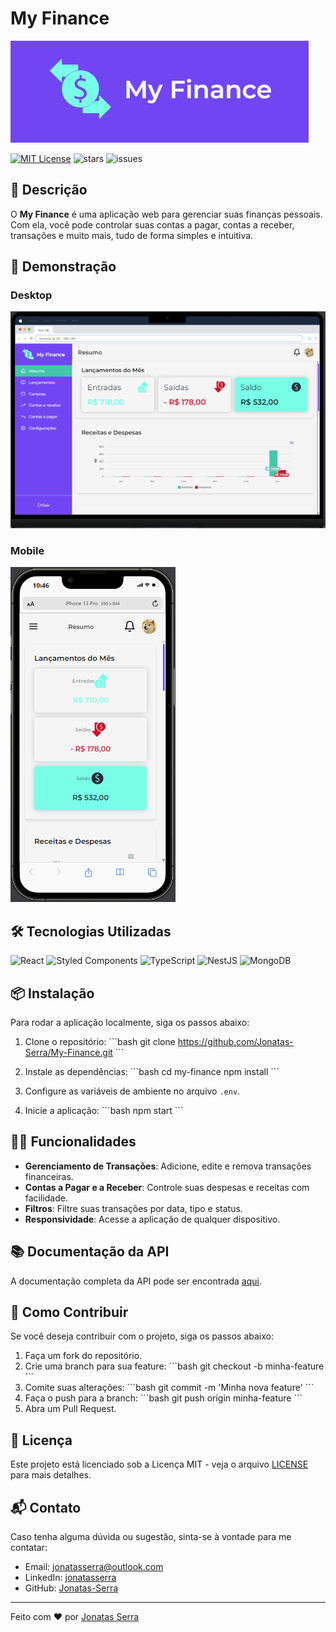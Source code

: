 
# My Finance

![My Finance Logo](./src/assets/logo.png)

[![MIT License](https://img.shields.io/badge/license-MIT-green?style=flat-square)](https://raw.githubusercontent.com/Jonatas-Serra/My-Finance/main/LICENSE) ![stars](https://img.shields.io/github/stars/Jonatas-Serra/My-Finance) ![issues](https://img.shields.io/github/issues/Jonatas-Serra/My-Finance)

## 📝 Descrição

O **My Finance** é uma aplicação web para gerenciar suas finanças pessoais. Com ela, você pode controlar suas contas a pagar, contas a receber, transações e muito mais, tudo de forma simples e intuitiva.

## 🚀 Demonstração

### Desktop

![Desktop Screenshot](./src/assets/desktop-screenshot.png)

### Mobile

![Mobile Screenshot](./src/assets/mobile-screenshot.png)

## 🛠️ Tecnologias Utilizadas

![React](https://img.shields.io/badge/-React-61DAFB?logo=react&logoColor=white&style=for-the-badge)
![Styled Components](https://img.shields.io/badge/-Styled%20Components-DB7093?logo=styled-components&logoColor=white&style=for-the-badge)
![TypeScript](https://img.shields.io/badge/-TypeScript-007ACC?logo=typescript&logoColor=white&style=for-the-badge)
![NestJS](https://img.shields.io/badge/-NestJS-E0234E?logo=nestjs&logoColor=white&style=for-the-badge)
![MongoDB](https://img.shields.io/badge/-MongoDB-47A248?logo=mongodb&logoColor=white&style=for-the-badge)


## 📦 Instalação

Para rodar a aplicação localmente, siga os passos abaixo:

1. Clone o repositório:
   \`\`\`bash
   git clone https://github.com/Jonatas-Serra/My-Finance.git
   \`\`\`
2. Instale as dependências:
   \`\`\`bash
   cd my-finance
   npm install
   \`\`\`
3. Configure as variáveis de ambiente no arquivo `.env`.

4. Inicie a aplicação:
   \`\`\`bash
   npm start
   \`\`\`

## 🧑‍💻 Funcionalidades

- **Gerenciamento de Transações**: Adicione, edite e remova transações financeiras.
- **Contas a Pagar e a Receber**: Controle suas despesas e receitas com facilidade.
- **Filtros**: Filtre suas transações por data, tipo e status.
- **Responsividade**: Acesse a aplicação de qualquer dispositivo.

## 📚 Documentação da API

A documentação completa da API pode ser encontrada [aqui](./docs/api.md).

## 🔧 Como Contribuir

Se você deseja contribuir com o projeto, siga os passos abaixo:

1. Faça um fork do repositório.
2. Crie uma branch para sua feature:
   \`\`\`bash
   git checkout -b minha-feature
   \`\`\`
3. Comite suas alterações:
   \`\`\`bash
   git commit -m 'Minha nova feature'
   \`\`\`
4. Faça o push para a branch:
   \`\`\`bash
   git push origin minha-feature
   \`\`\`
5. Abra um Pull Request.

## 📄 Licença

Este projeto está licenciado sob a Licença MIT - veja o arquivo [LICENSE](LICENSE) para mais detalhes.

## 📬 Contato

Caso tenha alguma dúvida ou sugestão, sinta-se à vontade para me contatar:

- Email: jonatasserra@outlook.com
- LinkedIn: [jonatasserra](https://www.linkedin.com/in/jonatasserra/)
- GitHub: [Jonatas-Serra](https://github.com/Jonatas-Serra)

---

Feito com ❤️ por [Jonatas Serra](https://github.com/yourusername)
